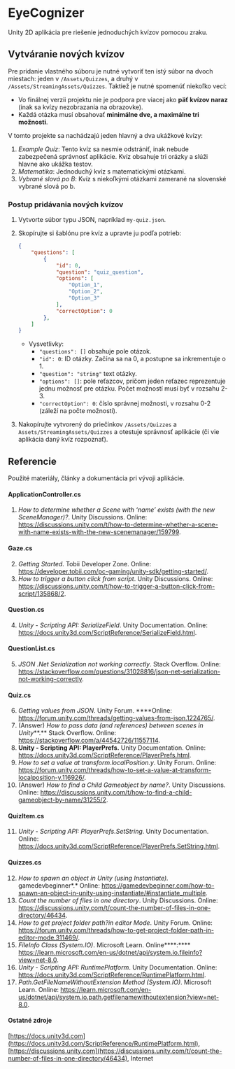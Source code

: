 # EyeCognizer

Unity 2D aplikácia pre riešenie jednoduchých kvízov pomocou zraku.


## Vytváranie nových kvízov

Pre pridanie vlastného súboru je nutné vytvoriť ten istý súbor na dvoch miestach: jeden v `/Assets/Quizzes`, a druhý v `/Assets/StreamingAssets/Quizzes`. Taktiež je nutné spomenúť niekoľko vecí:
- Vo finálnej verzii projektu nie je podpora pre viacej ako **päť kvízov naraz** (inak sa kvízy nezobrazania na obrazovke).
- Každá otázka musí obsahovať **minimálne dve, a maximálne tri možnosti**.

V tomto projekte sa nachádzajú jeden hlavný a dva ukážkové kvízy:
1. *Example Quiz*: Tento kvíz sa nesmie odstrániť, inak nebude zabezpečená správnosť aplikácie. Kvíz obsahuje tri orázky a slúži hlavne ako ukážka testov.
2. *Matematika*: Jednoduchý kvíz s matematickými otázkami.
3. *Vybrané slová po B*: Kvíz s niekoľkými otázkami zamerané na slovenské vybrané slová po b.


### Postup pridávania nových kvízov
1. Vytvorte súbor typu JSON, napríklad `my-quiz.json`.
2. Skopírujte si šablónu pre kvíz a upravte ju podľa potrieb:

    ```json
    {        
        "questions": [
            {
                "id": 0,
                "question": "quiz_question",
                "options": [
                    "Option_1",
                    "Option_2",
                    "Option_3"
                ],
                "correctOption": 0
            },
        ]
    }
    ```
    - Vysvetlivky:
      - `"questions": []` obsahuje pole otázok.
      - `"id": 0`: ID otázky. Začína sa na 0, a postupne sa inkrementuje o 1.
      - `"question": "string"` text otázky.
      - `"options": []`: pole reťazcov, pričom jeden reťazec reprezentuje jednu možnosť pre otázku. Počet možností musí byť v rozsahu 2-3.
      - `"correctOption": 0`: číslo správnej možnosti, v rozsahu 0-2 (záleží na počte možností).

3. Nakopírujte vytvorený do priečinkov `/Assets/Quizzes` a `Assets/StreamingAssets/Quizzes` a otestuje správnosť aplikácie (či vie aplikácia daný kvíz rozpoznať).


## Referencie

Použité materiály, články a dokumentácia pri vývoji aplikácie.

#### ApplicationController.cs

1. *How to determine whether a Scene with ‘name’ exists (with the new SceneManager)?*. Unity Discussions. Online: https://discussions.unity.com/t/how-to-determine-whether-a-scene-with-name-exists-with-the-new-scenemanager/159799.

#### Gaze.cs

2. *Getting Started*. Tobii Developer Zone. Online: https://developer.tobii.com/pc-gaming/unity-sdk/getting-started/.
3. *How to trigger a button click from script*. Unity Discussions. Online: https://discussions.unity.com/t/how-to-trigger-a-button-click-from-script/135868/2.

#### Question.cs

4. *Unity - Scripting API: SerializeField*. Unity Documentation. Online:  https://docs.unity3d.com/ScriptReference/SerializeField.html.

#### QuestionList.cs

5. *JSON .Net Serialization not working correctly*. Stack Overflow. Online: https://stackoverflow.com/questions/31028816/json-net-serialization-not-working-correctly.

#### Quiz.cs

6. *Getting values from JSON*. Unity Forum. ****Online: https://forum.unity.com/threads/getting-values-from-json.1224765/.
7. (Answer) *How to pass data (and references) between scenes in Unity***.** Stack Overflow. Online: https://stackoverflow.com/a/44542726/11557114.
8. ********************Unity - Scripting API: PlayerPrefs.******************** Unity Documentation. Online: https://docs.unity3d.com/ScriptReference/PlayerPrefs.html.
9. *How to set a value at transform.localPosition.y*. Unity Forum. Online: https://forum.unity.com/threads/how-to-set-a-value-at-transform-localposition-y.116926/.
10. (Answer) *How to find a Child Gameobject by name?*. Unity Discussions. Online: https://discussions.unity.com/t/how-to-find-a-child-gameobject-by-name/31255/2.

#### QuizItem.cs

11.  *Unity - Scripting API: PlayerPrefs.SetString*. Unity Documentation. Online: https://docs.unity3d.com/ScriptReference/PlayerPrefs.SetString.html.

#### Quizzes.cs

12. *How to spawn an object in Unity (using Instantiate).* gamedevbeginner*.* Online: https://gamedevbeginner.com/how-to-spawn-an-object-in-unity-using-instantiate/#instantiate_multiple.
13. *Count the number of files in one directory*. Unity Discussions. Online: https://discussions.unity.com/t/count-the-number-of-files-in-one-directory/46434.
14. *How to get project folder path?in editor Mode*. Unity Forum. Online: https://forum.unity.com/threads/how-to-get-project-folder-path-in-editor-mode.311469/.
15. *FileInfo Class (System.IO)*. Microsoft Learn. Online****:**** https://learn.microsoft.com/en-us/dotnet/api/system.io.fileinfo?view=net-8.0.
16. *Unity - Scripting API: RuntimePlatform*. Unity Documentation. Online: https://docs.unity3d.com/ScriptReference/RuntimePlatform.html.
17. *Path.GetFileNameWithoutExtension Method (System.IO)*. Microsoft Learn. Online: https://learn.microsoft.com/en-us/dotnet/api/system.io.path.getfilenamewithoutextension?view=net-8.0.

#### Ostatné zdroje

[https://docs.unity3d.com](https://docs.unity3d.com/ScriptReference/RuntimePlatform.html), [https://discussions.unity.com](https://discussions.unity.com/t/count-the-number-of-files-in-one-directory/46434), Internet
